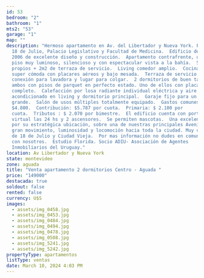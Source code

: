 ```yaml
---
id: 53
bedroom: "2"
bathroom: "1"
mts2: "53"
garage: "1"
map: ""
description: "Hermoso apartamento en Av. del Libertador y Nueva York. Próximo a
  18 de Julio, Palacio Legislativo y Facultad de Medicina.  Edificio del año
  2006 de excelente diseño y construcción.  Apartamento contrafrente, octavo
  piso muy luminoso, silencioso y con espectacular vista a la bahía.  51 m2
  propios + 2m2 de terraza de servicio.  Living comedor amplio.  Cocina definida
  super cómoda con placares aéreos y bajo mesada.  Terraza de servicio con
  conexión para lavadora y lugar para colgar.  2 dormitorios de buen tamaño,
  ambos con pisos de parquet en perfecto estado. Uno de ellos con placar.  Baño
  completo.  Calefacción por losa radiante individual eléctrica y aire
  acondicionado en living y dormitorio principal.  Garaje fijo para un auto
  grande.  Salón de usos múltiples totalmente equipado.  Gastos comunes
  $4.800.  Contribución: $5.787 por cuota.  Primaria: $ 2.100 por
  cuota.  Tributos : $ 2.070 por bimestre.  El edificio cuenta con portería
  virtual las 24 hs y 2 ascensores.  Se permiten mascotas.  Una excelente opción
  por su estratégica ubicación, sobre una de nuestras principales Avenidas, con
  gran movimiento, luminosidad y locomoción hacia toda la ciudad. Muy cerquita
  de 18 de Julio y Ciudad Vieja.  Por mas información no dudes en comunicarte
  con nosotros.  Estudio Florida. Socio ADIU- Asociación de Agentes
  Inmobiliarios del Uruguay."
location: Av Libertador y Nueva York
state: montevideo
zone: aguada
title: "Venta apartamento 2 dormitorios Centro - Aguada "
price: "149000"
destacada: true
soldout: false
rented: false
currency: U$S
images:
  - assets/img_0458.jpg
  - assets/img_0453.jpg
  - assets/img_0484.jpg
  - assets/img_0494.jpg
  - assets/img_0478.jpg
  - assets/img_0508.jpg
  - assets/img_5241.jpg
  - assets/img_5242.jpg
propertyType: apartamentos
listType: ventas
date: March 10, 2024 4:03 PM
---
```

